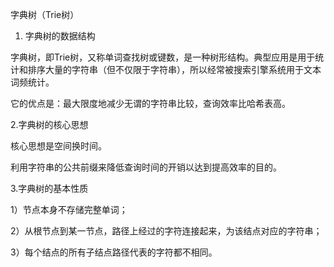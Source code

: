 字典树（Trie树）
1. 字典树的数据结构

字典树，即Trie树，又称单词查找树或键数，是一种树形结构。典型应用是用于统计和排序大量的字符串（但不仅限于字符串），所以经常被搜索引擎系统用于文本词频统计。

它的优点是：最大限度地减少无谓的字符串比较，查询效率比哈希表高。

2.字典树的核心思想

核心思想是空间换时间。

利用字符串的公共前缀来降低查询时间的开销以达到提高效率的目的。

3.字典树的基本性质

1）节点本身不存储完整单词；

2）从根节点到某一节点，路径上经过的字符连接起来，为该结点对应的字符串；

3）每个结点的所有子结点路径代表的字符都不相同。

